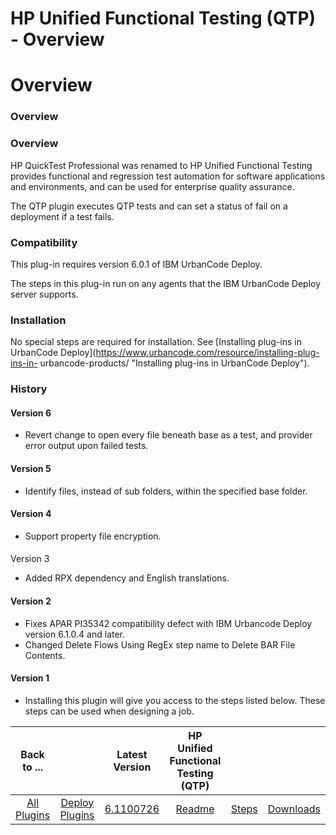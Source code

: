 
HP Unified Functional Testing (QTP) - Overview
==============================================

# Overview



### Overview




 


### Overview


HP QuickTest Professional was renamed to HP Unified Functional Testing provides 
functional and regression test automation for software applications and environments, and can be used for enterprise 
quality assurance.


The QTP plugin executes QTP tests and can set a status of fail on a deployment if a test fails.



### Compatibility


This plug-in requires version 6.0.1 of IBM UrbanCode Deploy.


The steps in this plug-in run on any 
agents that the IBM UrbanCode Deploy server supports.


### Installation


No special steps are required for 
installation. See [Installing plug-ins in UrbanCode Deploy](https://www.urbancode.com/resource/installing-plug-ins-in-
urbancode-products/ "Installing plug-ins in UrbanCode Deploy").


### History


#### Version 6


* Revert change to open
 every file beneath base as a test, and provider error output upon failed tests.


#### Version 5


* Identify files, 
instead of sub folders, within the specified base folder.


#### Version 4


* Support property file encryption.


#### 
Version 3


* Added RPX dependency and English translations.


#### Version 2


* Fixes APAR PI35342 compatibility 
defect with IBM Urbancode Deploy version 6.1.0.4 and later.
* Changed Delete Flows Using RegEx step name to Delete BAR 
File Contents.


#### Version 1


* Installing this plugin will give you access to the steps listed below. These steps 
can be used when designing a job.


|Back to ...||Latest Version|HP Unified Functional Testing (QTP) |||
| :---: | :---: | :---: | :---: | :---: | :---: |
|[All Plugins](../../index.md)|[Deploy Plugins](../README.md)|[6.1100726](https://raw.githubusercontent.com/UrbanCode/IBM-UCD-PLUGINS/main/files/QTP/QTP-6.1100726.zip)|[Readme](README.md)|[Steps](steps.md)|[Downloads](downloads.md)|
